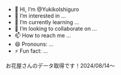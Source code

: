 - 👋 Hi, I’m @YukikoIshiguro
- 👀 I’m interested in ...
- 🌱 I’m currently learning ...
- 💞️ I’m looking to collaborate on ...
- 📫 How to reach me ...
- 😄 Pronouns: ...
- ⚡ Fun fact: ...

<!---
YukikoIshiguro/YukikoIshiguro is a ✨ special ✨ repository because its `README.md` (this file) appears on your GitHub profile.
You can click the Preview link to take a look at your changes.
--->
お花屋さんのデータ取得です！2024/08/14～
